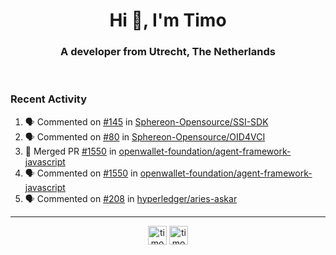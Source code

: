 <h1 align="center">Hi 👋, I'm Timo</h1>
<h3 align="center">A developer from Utrecht, The Netherlands</h3>
<br/>
<!-- https://github.com/rahuldkjain/github-profile-readme-generator --!>

<!--  <p align="left"><img src="https://github-readme-stats.vercel.app/api?username=timoglastra&show_icons=true&count_private=true&" alt="timoglastra" /></p> --!>

<!--
Github language stats
<p align="left"><img src="https://github-readme-stats.vercel.app/api/top-langs/?username=timoglastra&layout=compact" alt="timoglastra" /><p>
-->

<!-- Codestats language stats -->
<!-- <p align="left"><img src="https://codestats-readme.vercel.app/api/top-langs/?username=timoglastra&layout=compact&language_count=12" alt="timoglastra" /><p>    --!>
  
<h3>Recent Activity</h3>

<!--START_SECTION:activity-->
1. 🗣 Commented on [#145](https://github.com/Sphereon-Opensource/SSI-SDK/pull/145#issuecomment-1860027596) in [Sphereon-Opensource/SSI-SDK](https://github.com/Sphereon-Opensource/SSI-SDK)
2. 🗣 Commented on [#80](https://github.com/Sphereon-Opensource/OID4VCI/pull/80#issuecomment-1860020433) in [Sphereon-Opensource/OID4VCI](https://github.com/Sphereon-Opensource/OID4VCI)
3. 🎉 Merged PR [#1550](https://github.com/openwallet-foundation/agent-framework-javascript/pull/1550) in [openwallet-foundation/agent-framework-javascript](https://github.com/openwallet-foundation/agent-framework-javascript)
4. 🗣 Commented on [#1550](https://github.com/openwallet-foundation/agent-framework-javascript/pull/1550#issuecomment-1855399151) in [openwallet-foundation/agent-framework-javascript](https://github.com/openwallet-foundation/agent-framework-javascript)
5. 🗣 Commented on [#208](https://github.com/hyperledger/aries-askar/issues/208#issuecomment-1855156634) in [hyperledger/aries-askar](https://github.com/hyperledger/aries-askar)
<!--END_SECTION:activity-->

---

<p align="center">
<a href="https://twitter.com/timoglastra" target="blank"><img align="center" src="https://cdn.jsdelivr.net/npm/simple-icons@3.0.1/icons/twitter.svg" alt="timoglastra" height="30" width="30" /></a>
<a href="https://linkedin.com/in/timoglastra" target="blank"><img align="center" src="https://cdn.jsdelivr.net/npm/simple-icons@3.0.1/icons/linkedin.svg" alt="timoglastra" height="30" width="30" /></a>
</p>



